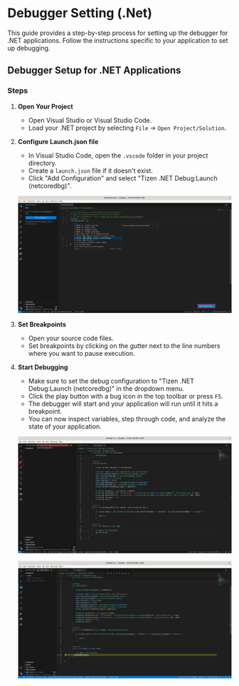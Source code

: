 # Debugger Setting (.Net)

This guide provides a step-by-step process for setting up the debugger for .NET applications. 
Follow the instructions specific to your application to set up debugging.

## Debugger Setup for .NET Applications

### Steps

1. **Open Your Project**
   - Open Visual Studio or Visual Studio Code.
   - Load your .NET project by selecting `File` -> `Open Project/Solution`.

2. **Configure Launch.json file**
   - In Visual Studio Code, open the `.vscode` folder in your project directory.
   - Create a `launch.json` file if it doesn't exist.
   - Click "Add Configuration" and select "Tizen .NET Debug:Launch (netcoredbg)".

   ![Debug Configuration for Dotnet](media/netcoredbg.png)
   
3. **Set Breakpoints**
   - Open your source code files.
   - Set breakpoints by clicking on the gutter next to the line numbers where you want to pause execution.

4. **Start Debugging**
   - Make sure to set the debug configuration to "Tizen .NET Debug:Launch (netcoredbg)" in the dropdown menu.
   - Click the play button with a bug icon in the top toolbar or press `F5`.
   - The debugger will start and your application will run until it hits a breakpoint.
   - You can now inspect variables, step through code, and analyze the state of your application.

   ![Debugging in VSCode](media/dotnet-debug-1.png)

   ![Debugging in VSCode](media/dotnet-debug-2.png)